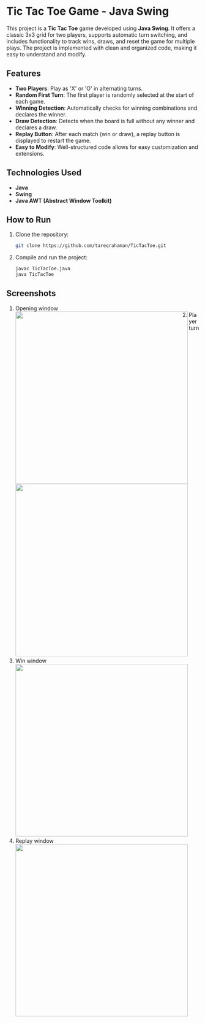 # Tic Tac Toe Game - Java Swing

This project is a **Tic Tac Toe** game developed using **Java Swing**. It offers a classic 3x3 grid for two players, supports automatic turn switching, and includes functionality to track wins, draws, and reset the game for multiple plays. The project is implemented with clean and organized code, making it easy to understand and modify.

## Features

- **Two Players**: Play as 'X' or 'O' in alternating turns.
- **Random First Turn**: The first player is randomly selected at the start of each game.
- **Winning Detection**: Automatically checks for winning combinations and declares the winner.
- **Draw Detection**: Detects when the board is full without any winner and declares a draw.
- **Replay Button**: After each match (win or draw), a replay button is displayed to restart the game.
- **Easy to Modify**: Well-structured code allows for easy customization and extensions.

## Technologies Used

- **Java**
- **Swing**
- **Java AWT (Abstract Window Toolkit)**

## How to Run

1. Clone the repository:
   ```bash
   git clone https://github.com/tareqrahaman/TicTacToe.git
2. Compile and run the project:
   ```bash
   javac TicTacToe.java
   java TicTacToe

## Screenshots

1. Opening window
   <img src="https://github.com/tareqrahaman/TicTacToe/blob/main/img-src/s1.png" width="450" height="450" align='left' />
2. Player turn
   <img src="https://github.com/tareqrahaman/TicTacToe/blob/main/img-src/s2.png" width="450" height="450" />
3. Win window
   <img src="https://github.com/tareqrahaman/TicTacToe/blob/main/img-src/s3.png" width="450" height="450" />
4. Replay window
   <img src="https://github.com/tareqrahaman/TicTacToe/blob/main/img-src/s4.png" width="450" height="450" />

